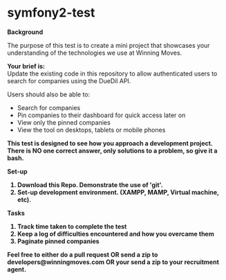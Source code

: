 # symfony2-test
<b>Background</b>
<p>The purpose of this test is to create a mini project that showcases your understanding of the technologies we use at Winning Moves.</p>
<p><b>Your brief is:</b><br>
Update the existing code in this repository to allow authenticated users to search for companies using the DueDil API. 

Users should also be able to: 
    <ul>
        <li>Search for companies</li>
        <li>Pin companies to their dashboard for quick access later on</li>
        <li>View only the pinned companies</li>
        <li>View the tool on desktops, tablets or mobile phones</li>
    </ul>
    
<b>This test is designed to see how you approach a development project.
<b>There is NO one correct answer, only solutions to a problem, so give it a bash.</b></p>

<b>Set-up</b>
<ol>
    <li>Download this Repo. Demonstrate the use of 'git'.
    <li>Set-up development environment. (XAMPP, MAMP, Virtual machine, etc).
</ol>

<b>Tasks</b>
<ol>
    <li>Track time taken to complete the test
    <li>Keep a log of difficulties encountered and how you overcame them
    <li>Paginate pinned companies
</ol>

<p><b>Feel free to either do a pull request OR send a zip to developers@winningmoves.com OR your send a zip to your recruitment agent.</b></p>
